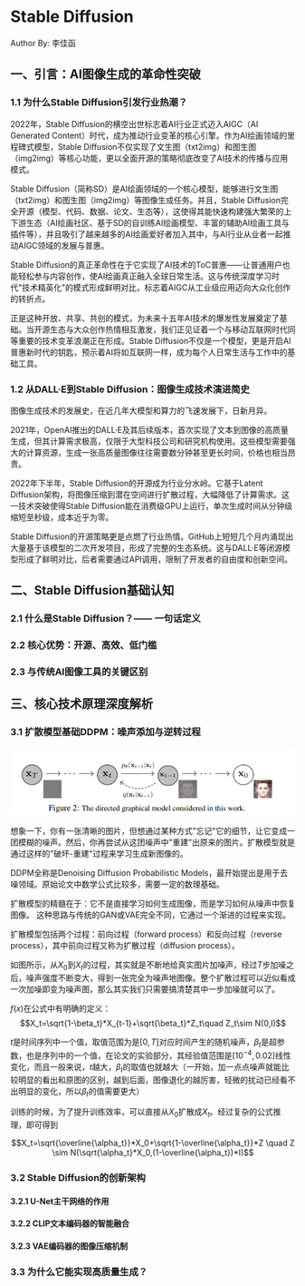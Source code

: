 # Stable Diffusion

Author By: 李佳函

## 一、引言：AI图像生成的革命性突破

### 1.1 为什么Stable Diffusion引发行业热潮？

2022年，Stable Diffusion的横空出世标志着AI行业正式迈入AIGC（AI Generated Content）时代，成为推动行业变革的核心引擎。作为AI绘画领域的里程碑式模型，Stable Diffusion不仅实现了文生图（txt2img）和图生图（img2img）等核心功能，更以全面开源的策略彻底改变了AI技术的传播与应用模式。

Stable Diffusion（简称SD）是AI绘画领域的一个核心模型，能够进行文生图（txt2img）和图生图（img2img）等图像生成任务。并且，Stable Diffusion完全开源（模型、代码、数据、论文、生态等），这使得其能快速构建强大繁荣的上下游生态（AI绘画社区、基于SD的自训练AI绘画模型、丰富的辅助AI绘画工具与插件等），并且吸引了越来越多的AI绘画爱好者加入其中，与AI行业从业者一起推动AIGC领域的发展与普惠。

Stable Diffusion的真正革命性在于它实现了AI技术的ToC普惠——让普通用户也能轻松参与内容创作，使AI绘画真正融入全球日常生活。这与传统深度学习时代"技术精英化"的模式形成鲜明对比，标志着AIGC从工业级应用迈向大众化创作的转折点。

正是这种开放、共享、共创的模式，为未来十五年AI技术的爆发性发展奠定了基础。当开源生态与大众创作热情相互激发，我们正见证着一个与移动互联网时代同等重要的技术变革浪潮正在形成。Stable Diffusion不仅是一个模型，更是开启AI普惠新时代的钥匙，预示着AI将如互联网一样，成为每个人日常生活与工作中的基础工具。

### 1.2 从DALL·E到Stable Diffusion：图像生成技术演进简史

图像生成技术的发展史，在近几年大模型和算力的飞速发展下，日新月异。

2021年，OpenAI推出的DALL·E及其后续版本，首次实现了文本到图像的高质量生成，但其计算需求极高，仅限于大型科技公司和研究机构使用。这些模型需要强大的计算资源，生成一张高质量图像往往需要数分钟甚至更长时间，价格也相当昂贵。

2022年下半年，Stable Diffusion的开源成为行业分水岭。它基于Latent Diffusion架构，将图像压缩到潜在空间进行扩散过程，大幅降低了计算需求。这一技术突破使得Stable Diffusion能在消费级GPU上运行，单次生成时间从分钟级缩短至秒级，成本近乎为零。

Stable Diffusion的开源策略更是点燃了行业热情。GitHub上短短几个月内涌现出大量基于该模型的二次开发项目，形成了完整的生态系统。这与DALL·E等闭源模型形成了鲜明对比，后者需要通过API调用，限制了开发者的自由度和创新空间。

## 二、Stable Diffusion基础认知

### 2.1 什么是Stable Diffusion？—— 一句话定义


### 2.2 核心优势：开源、高效、低门槛
### 2.3 与传统AI图像工具的关键区别

## 三、核心技术原理深度解析

### 3.1 扩散模型基础DDPM：噪声添加与逆转过程

![alt text](./images/04SD01.png)

想象一下，你有一张清晰的图片，但想通过某种方式"忘记"它的细节，让它变成一团模糊的噪声。然后，你再尝试从这团噪声中"重建"出原来的图片。扩散模型就是通过这样的"破坏-重建"过程来学习生成新图像的。

DDPM全称是Denoising Diffusion Probabilistic Models，最开始提出是用于去噪领域。原始论文中数学公式比较多，需要一定的数理基础。

扩散模型的精髓在于：它不是直接学习如何生成图像，而是学习如何从噪声中恢复图像。 这种思路与传统的GAN或VAE完全不同，它通过一个渐进的过程来实现。

扩散模型包括两个过程：前向过程（forward process）和反向过程（reverse process），其中前向过程又称为扩散过程（diffusion process）。

如图所示，从$X_0$到$X_t$的过程，其实就是不断地给真实图片加噪声，经过$T$步加噪之后，噪声强度不断变大，得到一张完全为噪声地图像。整个扩散过程可以近似看成一次加噪即变为噪声图，那么其实我们只需要搞清楚其中一步加噪就可以了。

$f(x)$在公式中有明确的定义：
$$X_t=\sqrt{1-\beta_t}*X_{t-1}+\sqrt{\beta_t}*Z_t\quad Z_t\sim N(0,I)$$

$t$是时间序列中一个值，取值范围为是$[0, T]$对应时间产生的随机噪声，$β_t$是超参数，也是序列中的一个值，在论文的实验部分，其经验值范围是$[10^{-4},0.02]$线性变化，而且一般来说，$t$越大，$β_t$的取值也就越大（一开始，加一点点噪声就能比较明显的看出和原图的区别，越到后面，图像退化的越厉害，轻微的扰动已经看不出明显的变化，所以$β_t$的值需要更大）

训练的时候，为了提升训练效率，可以直接从$X_0$扩散成$X_t$。经过复杂的公式推理，即可得到

$$X_t=\sqrt{\overline{\alpha_t}}*X_0+\sqrt{1-\overline{\alpha_t}}*Z  \quad Z \sim N(\sqrt{\alpha_t}*X_0,(1-\overline{\alpha_t})*I)$$

### 3.2 Stable Diffusion的创新架构

#### 3.2.1 U-Net主干网络的作用
#### 3.2.2 CLIP文本编码器的智能融合
#### 3.2.3 VAE编码器的图像压缩机制
### 3.3 为什么它能实现高质量生成？